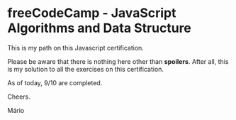 # freeCodeCamp - JavaScript Algorithms and Data Structure

This is my path on this Javascript certification.

Please be aware that there is nothing here other than **spoilers**. After all, this is my solution to all the exercises
on this certification.

As of today, 9/10 are completed.

Cheers.

Mário